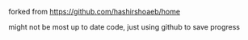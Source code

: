 forked from https://github.com/hashirshoaeb/home

might not be most up to date code, just using github to save progress